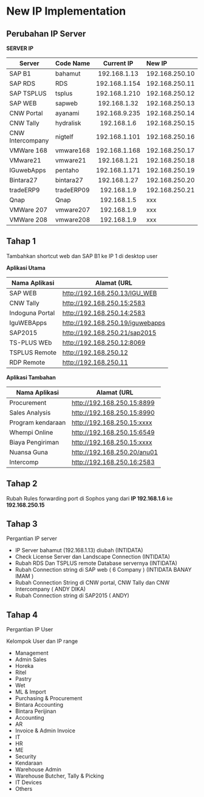 # New IP Implementation

## Perubahan IP Server 

**SERVER IP**

| Server | Code Name | Current IP | New IP |
| -------| ----------| :--------: | :----- |
|SAP B1 | bahamut | 192.168.1.13 | 192.168.250.10 |
|SAP RDS | RDS | 192.168.1.154 | 192.168.250.11 |
|SAP TSPLUS | tsplus | 192.168.1.210 | 192.168.250.12 |
|SAP WEB | sapweb | 192.168.1.32 | 192.168.250.13 |
|CNW Portal | ayanami | 192.168.9.235 | 192.168.250.14 |
|CNW Tally | hydralisk | 192.168.1.6 | 192.168.250.15 |
|CNW Intercompany | nigtelf | 192.168.1.101 | 192.168.250.16 |
|VMWare 168  | vmware168 | 192.168.1.168 | 192.168.250.17 |
|VMware21 | vmware21 | 192.168.1.21 | 192.168.250.18 |
|IGuwebApps | pentaho | 192.168.1.171 | 192.168.250.19 |
|Bintara27 | bintara27 | 192.168.1.27 | 192.168.250.20 |
|tradeERP9 | tradeERP09 | 192.168.1.9 | 192.168.250.21 |
|Qnap | Qnap | 192.168.1.5 | xxx |
|VMWare 207 | vmware207 | 192.168.1.9 | xxx |
|VMWare 208 | vmware208 | 192.168.1.9 | xxx |



## Tahap 1

Tambahkan shortcut web dan SAP B1 ke IP 1 di desktop user

**Aplikasi Utama**


| Nama Aplikasi | Alamat (URL |
| --------------| ------------|
| SAP WEB       | http://192.168.250.13/IGU_WEB |
| CNW Tally    | http://192.168.250.15:2583 |
| Indoguna Portal | http://192.168.250.14:2583 |
| IguWEBApps      | http://192.168.250.19/iguwebapps |
| SAP2015       | http://192.168.250.21/sap2015 |
| TS-PLUS WEb       | http://192.168.250.12:8069 |
| TSPLUS Remote       | http://192.168.250.12 |
| RDP Remote       | http://192.168.250.11 |

**Aplikasi Tambahan**

| Nama Aplikasi | Alamat (URL |
| --------------| ------------|
| Procurement       | http://192.168.250.15:8899 |
| Sales Analysis    | http://192.168.250.15:8990 |
| Program kendaraan | http://192.168.250.15:xxxx |
| Whempi Online      | http://192.168.250.15:6549 |
| Biaya Pengiriman   | http://192.168.250.15:xxxx |
| Nuansa Guna       | http://192.168.250.20/anu01 |
| Intercomp       | http://192.168.250.16:2583 |


## Tahap 2

Rubah Rules forwarding port di Sophos yang dari **IP 192.168.1.6** ke **192.168.250.15**

## Tahap 3

Pergantian IP server

* IP Server bahamut (192.168.1.13) diubah (INTIDATA)
* Check License Server dan Landscape Connection (INTIDATA)
* Rubah RDS Dan TSPLUS remote Database servernya (INTIDATA)
* Rubah Connection string di SAP web ( 6 Company ) (INTIDATA BANAY IMAM )
* Rubah Connection String di CNW portal, CNW Tally dan CNW Intercompany ( ANDY DIKA)
* Rubah Connection string di SAP2015  ( ANDY)

## Tahap 4

Pergantian IP User 

Kelompok User dan IP range
* Management
* Admin Sales
* Horeka
* Ritel
* Pastry
* Wet
* ML & Import
* Purchasing & Procurement 
* Bintara Accounting
* Bintara Perijinan
* Accounting 
* AR 
* Invoice & Admin Invoice
* IT
* HR 
* ME 
* Security
* Kendaraan
* Warehouse Admin
* Warehouse Butcher, Tally & Picking
* IT Devices
* Others


